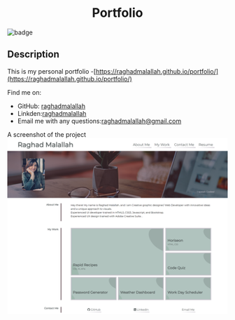 <h1 align="center">Portfolio</h1>
  
![badge](https://img.shields.io/badge/license-Unlicense-brightgreen) </br> 

## Description
This is my personal portfolio -[https://raghadmalallah.github.io/portfolio/](https://raghadmalallah.github.io/portfolio/)

Find me on:
- GitHub: [raghadmalallah](https://github.com/raghadmalallah)</br>
- Linkden:[raghadmalallah](https://www.linkedin.com/in/raghad-malallah)
- Email me with any questions:[raghadmalallah@gmail.com](raghadmalallah@gmail.com)
    

A screenshot of the project ![actual footage of the project](assets/images/_E__bootcamp_homework_portfolio_index.html.png )

